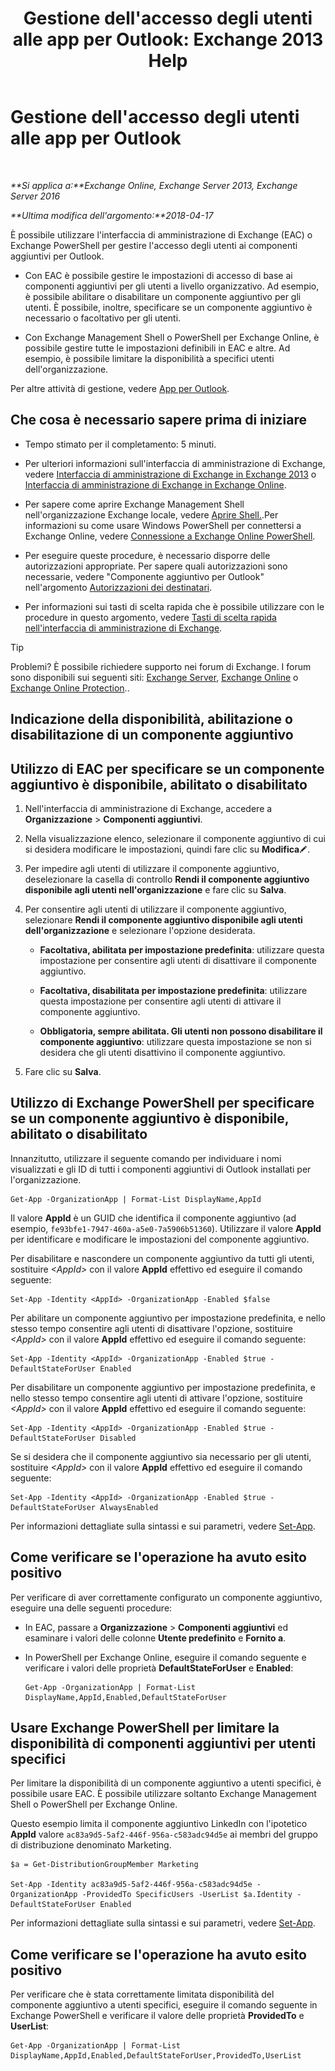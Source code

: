 ﻿---
title: "Gestione dell'accesso degli utenti alle app per Outlook: Exchange 2013 Help"
TOCTitle: Gestione dell'accesso degli utenti alle app per Outlook
ms:assetid: e5833dec-a23a-439e-ac03-92671817bff8
ms:mtpsurl: https://technet.microsoft.com/it-it/library/JJ943757(v=EXCHG.150)
ms:contentKeyID: 52063110
ms.date: 05/05/2018
mtps_version: v=EXCHG.150
ms.translationtype: HT
---

# Gestione dell'accesso degli utenti alle app per Outlook

 

_**Si applica a:**Exchange Online, Exchange Server 2013, Exchange Server 2016_

_**Ultima modifica dell'argomento:**2018-04-17_

È possibile utilizzare l'interfaccia di amministrazione di Exchange (EAC) o Exchange PowerShell per gestire l'accesso degli utenti ai componenti aggiuntivi per Outlook.

  - Con EAC è possibile gestire le impostazioni di accesso di base ai componenti aggiuntivi per gli utenti a livello organizzativo. Ad esempio, è possibile abilitare o disabilitare un componente aggiuntivo per gli utenti. È possibile, inoltre, specificare se un componente aggiuntivo è necessario o facoltativo per gli utenti.

  - Con Exchange Management Shell o PowerShell per Exchange Online, è possibile gestire tutte le impostazioni definibili in EAC e altre. Ad esempio, è possibile limitare la disponibilità a specifici utenti dell'organizzazione.

Per altre attività di gestione, vedere [App per Outlook](add-ins-for-outlook-exchange-2013-help.md).

## Che cosa è necessario sapere prima di iniziare

  - Tempo stimato per il completamento: 5 minuti.

  - Per ulteriori informazioni sull'interfaccia di amministrazione di Exchange, vedere [Interfaccia di amministrazione di Exchange in Exchange 2013](exchange-admin-center-in-exchange-2013-exchange-2013-help.md) o [Interfaccia di amministrazione di Exchange in Exchange Online](https://technet.microsoft.com/it-it/library/jj200743\(v=exchg.150\)).

  - Per sapere come aprire Exchange Management Shell nell'organizzazione Exchange locale, vedere [Aprire Shell.](https://technet.microsoft.com/it-it/library/dd638134\(v=exchg.150\)).Per informazioni su come usare Windows PowerShell per connettersi a Exchange Online, vedere [Connessione a Exchange Online PowerShell](https://go.microsoft.com/fwlink/p/?linkid=396554).

  - Per eseguire queste procedure, è necessario disporre delle autorizzazioni appropriate. Per sapere quali autorizzazioni sono necessarie, vedere "Componente aggiuntivo per Outlook" nell'argomento [Autorizzazioni dei destinatari](recipients-permissions-exchange-2013-help.md).

  - Per informazioni sui tasti di scelta rapida che è possibile utilizzare con le procedure in questo argomento, vedere [Tasti di scelta rapida nell'interfaccia di amministrazione di Exchange](keyboard-shortcuts-in-the-exchange-admin-center-exchange-online-protection-help.md).


> [!TIP]
> Problemi? È possibile richiedere supporto nei forum di Exchange. I forum sono disponibili sui seguenti siti: <A href="https://go.microsoft.com/fwlink/p/?linkid=60612">Exchange Server</A>, <A href="https://go.microsoft.com/fwlink/p/?linkid=267542">Exchange Online</A> o <A href="https://go.microsoft.com/fwlink/p/?linkid=285351">Exchange Online Protection</A>..



## Indicazione della disponibilità, abilitazione o disabilitazione di un componente aggiuntivo

## Utilizzo di EAC per specificare se un componente aggiuntivo è disponibile, abilitato o disabilitato

1.  Nell'interfaccia di amministrazione di Exchange, accedere a **Organizzazione** \> **Componenti aggiuntivi**.

2.  Nella visualizzazione elenco, selezionare il componente aggiuntivo di cui si desidera modificare le impostazioni, quindi fare clic su **Modifica**![Icona Modifica](images/JJ218640.6f53ccb2-1f13-4c02-bea0-30690e6ea71d(EXCHG.150).gif "Icona Modifica").

3.  Per impedire agli utenti di utilizzare il componente aggiuntivo, deselezionare la casella di controllo **Rendi il componente aggiuntivo disponibile agli utenti nell'organizzazione** e fare clic su **Salva**.

4.  Per consentire agli utenti di utilizzare il componente aggiuntivo, selezionare **Rendi il componente aggiuntivo disponibile agli utenti dell'organizzazione** e selezionare l'opzione desiderata.
    
      - **Facoltativa, abilitata per impostazione predefinita**: utilizzare questa impostazione per consentire agli utenti di disattivare il componente aggiuntivo.
    
      - **Facoltativa, disabilitata per impostazione predefinita**: utilizzare questa impostazione per consentire agli utenti di attivare il componente aggiuntivo.
    
      - **Obbligatoria, sempre abilitata. Gli utenti non possono disabilitare il componente aggiuntivo**: utilizzare questa impostazione se non si desidera che gli utenti disattivino il componente aggiuntivo.

5.  Fare clic su **Salva**.

## Utilizzo di Exchange PowerShell per specificare se un componente aggiuntivo è disponibile, abilitato o disabilitato

Innanzitutto, utilizzare il seguente comando per individuare i nomi visualizzati e gli ID di tutti i componenti aggiuntivi di Outlook installati per l'organizzazione.

    Get-App -OrganizationApp | Format-List DisplayName,AppId

Il valore **AppId** è un GUID che identifica il componente aggiuntivo (ad esempio, `fe93bfe1-7947-460a-a5e0-7a5906b51360`). Utilizzare il valore **AppId** per identificare e modificare le impostazioni del componente aggiuntivo.

Per disabilitare e nascondere un componente aggiuntivo da tutti gli utenti, sostituire *\<AppId\>* con il valore **AppId** effettivo ed eseguire il comando seguente:

    Set-App -Identity <AppId> -OrganizationApp -Enabled $false

Per abilitare un componente aggiuntivo per impostazione predefinita, e nello stesso tempo consentire agli utenti di disattivare l'opzione, sostituire *\<AppId\>* con il valore **AppId** effettivo ed eseguire il comando seguente:

    Set-App -Identity <AppId> -OrganizationApp -Enabled $true -DefaultStateForUser Enabled

Per disabilitare un componente aggiuntivo per impostazione predefinita, e nello stesso tempo consentire agli utenti di attivare l'opzione, sostituire *\<AppId\>* con il valore **AppId** effettivo ed eseguire il comando seguente:

    Set-App -Identity <AppId> -OrganizationApp -Enabled $true -DefaultStateForUser Disabled

Se si desidera che il componente aggiuntivo sia necessario per gli utenti, sostituire *\<AppId\>* con il valore **AppId** effettivo ed eseguire il comando seguente:

    Set-App -Identity <AppId> -OrganizationApp -Enabled $true -DefaultStateForUser AlwaysEnabled

Per informazioni dettagliate sulla sintassi e sui parametri, vedere [Set-App](https://technet.microsoft.com/it-it/library/jj218630\(v=exchg.150\)).

## Come verificare se l'operazione ha avuto esito positivo

Per verificare di aver correttamente configurato un componente aggiuntivo, eseguire una delle seguenti procedure:

  - In EAC, passare a **Organizzazione** \> **Componenti aggiuntivi** ed esaminare i valori delle colonne **Utente predefinito** e **Fornito a**.

  - In PowerShell per Exchange Online, eseguire il comando seguente e verificare i valori delle proprietà **DefaultStateForUser** e **Enabled**:
    
        Get-App -OrganizationApp | Format-List DisplayName,AppId,Enabled,DefaultStateForUser

## Usare Exchange PowerShell per limitare la disponibilità di componenti aggiuntivi per utenti specifici

Per limitare la disponibilità di un componente aggiuntivo a utenti specifici, è possibile usare EAC. È possibile utilizzare soltanto Exchange Management Shell o PowerShell per Exchange Online.

Questo esempio limita il componente aggiuntivo LinkedIn con l'ipotetico **AppId** valore `ac83a9d5-5af2-446f-956a-c583adc94d5e` ai membri del gruppo di distribuzione denominato Marketing.

    $a = Get-DistributionGroupMember Marketing

    Set-App -Identity ac83a9d5-5af2-446f-956a-c583adc94d5e -OrganizationApp -ProvidedTo SpecificUsers -UserList $a.Identity -DefaultStateForUser Enabled

Per informazioni dettagliate sulla sintassi e sui parametri, vedere [Set-App](https://technet.microsoft.com/it-it/library/jj218630\(v=exchg.150\)).

## Come verificare se l'operazione ha avuto esito positivo

Per verificare che è stata correttamente limitata disponibilità del componente aggiuntivo a utenti specifici, eseguire il comando seguente in Exchange PowerShell e verificare il valore delle proprietà **ProvidedTo** e **UserList**:

    Get-App -OrganizationApp | Format-List DisplayName,AppId,Enabled,DefaultStateForUser,ProvidedTo,UserList

